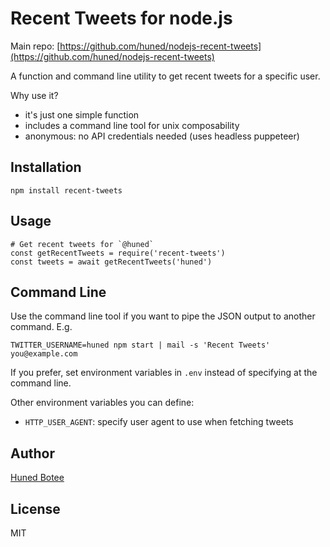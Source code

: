 # Recent Tweets for node.js

Main repo: [https://github.com/huned/nodejs-recent-tweets](https://github.com/huned/nodejs-recent-tweets)

A function and command line utility to get recent tweets for a specific user.

Why use it?

* it's just one simple function
* includes a command line tool for unix composability
* anonymous: no API credentials needed (uses headless puppeteer)

## Installation

    npm install recent-tweets

## Usage

    # Get recent tweets for `@huned`
    const getRecentTweets = require('recent-tweets')
    const tweets = await getRecentTweets('huned')

## Command Line

Use the command line tool if you want to pipe the JSON output to another
command. E.g.

    TWITTER_USERNAME=huned npm start | mail -s 'Recent Tweets' you@example.com

If you prefer, set environment variables in `.env` instead of specifying at the
command line.

Other environment variables you can define:

* `HTTP_USER_AGENT`: specify user agent to use when fetching tweets

## Author

[Huned Botee](https://github.com/huned)

## License

MIT
